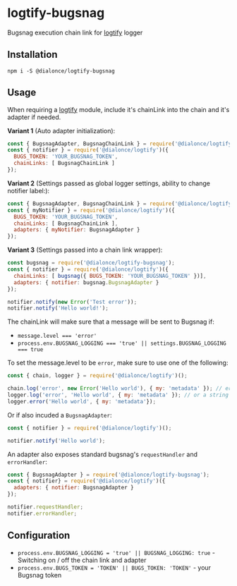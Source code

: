 # logtify-bugsnag
Bugsnag execution chain link for [logtify](https://github.com/dial-once/node-logtify) logger

## Installation
```
npm i -S @dialonce/logtify-bugsnag
```

## Usage
When requiring a [logtify](https://github.com/dial-once/node-logtify) module, include it's chainLink into the chain and it's adapter if needed.

**Variant 1** (Auto adapter initialization): 
```js
const { BugsnagAdapter, BugsnagChainLink } = require('@dialonce/logtify-bugsnag');
const { notifier } = require('@dialonce/logtify')({
  BUGS_TOKEN: 'YOUR_BUGSNAG_TOKEN',
  chainLinks: [ BugsnagChainLink ]
});
```

**Variant 2** (Settings passed as global logger settings, ability to change notifier label:): 
```js
const { BugsnagAdapter, BugsnagChainLink } = require('@dialonce/logtify-bugsnag');
const { myNotifier } = require('@dialonce/logtify')({
  BUGS_TOKEN: 'YOUR_BUGSNAG_TOKEN',
  chainLinks: [ BugsnagChainLink ],
  adapters: { myNotifier: BugsnagAdapter }
});
```

**Variant 3** (Settings passed into a chain link wrapper):
```js
const bugsnag = require('@dialonce/logtify-bugsnag');
const { notifier } = require('@dialonce/logtify')({
  chainLinks: [ bugsnag({ BUGS_TOKEN: 'YOUR_BUGSNAG_TOKEN' })],
  adapters: { notifier: bugsnag.BugsnagAdapter }
});

notifier.notify(new Error('Test error'));
notifier.notify('Hello world!');
```
The chainLink will make sure that a message will be sent to Bugsnag if:
* ``message.level === 'error'``
* ``process.env.BUGSNAG_LOGGING === 'true' || settings.BUGSNAG_LOGGING === true``

To set the message.level to be ``error``, make sure to use one of the following:
```js
const { chain, logger } = require('@dialonce/logtify')();

chain.log('error', new Error('Hello world'), { my: 'metadata' }); // error can also be passed as an arg
logger.log('error', 'Hello world', { my: 'metadata' }); // or a string
logger.error('Hello world', { my: 'metadata'});
```
Or if also incuded a ``BugsnagAdapter``:
```js
const { notifier } = require('@dialonce/logtify')();

notifier.notify('Hello world');
```

An adapter also exposes standard bugsnag's ``requestHandler`` and ``errorHandler``:
```js
const { BugsnagAdapter } = require('@dialonce/logtify-bugsnag');
const { notifier} = require('@dialonce/logtify')({
  adapters: { notifier: BugsnagAdapter }
});

notifier.requestHandler;
notifier.errorHandler;
```

## Configuration
* ``process.env.BUGSNAG_LOGGING = 'true' || BUGSNAG_LOGGING: true`` - Switching on / off the chain link and adapter
* ``process.env.BUGS_TOKEN = 'TOKEN' || BUGS_TOKEN: 'TOKEN'`` - your Bugsnag token
